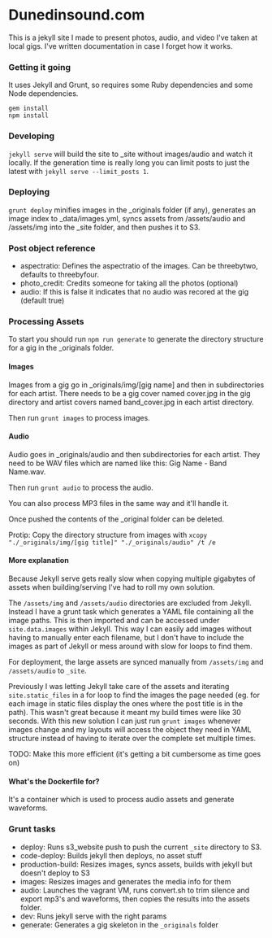 # Dunedinsound.com

This is a jekyll site I made to present photos, audio, and video I've taken at local gigs. I've written documentation in case I forget how it works.

### Getting it going

It uses Jekyll and Grunt, so requires some Ruby dependencies and some Node dependencies.

```
gem install
npm install
```

### Developing

```jekyll serve``` will build the site to _site without images/audio and watch it locally. If the generation time is really long you can limit posts to just the latest with ```jekyll serve --limit_posts 1```.

### Deploying

```grunt deploy``` minifies images in the _originals folder (if any), generates an image index to _data/images.yml, syncs assets from /assets/audio and /assets/img into the _site folder, and then pushes it to S3.

### Post object reference

* aspectratio: Defines the aspectratio of the images. Can be threebytwo, defaults to threebyfour.
* photo_credit: Credits someone for taking all the photos (optional)
* audio: If this is false it indicates that no audio was recored at the gig (default true)

### Processing Assets

To start you should run `npm run generate` to generate the directory structure for a gig in the _originals folder.

#### Images
Images from a gig go in _originals/img/[gig name] and then in subdirectories for each artist. There needs to be a gig cover named cover.jpg in the gig directory and artist covers named band_cover.jpg in each artist directory.

Then run `grunt images` to process images.

#### Audio

Audio goes in _originals/audio and then subdirectories for each artist. They need to be WAV files which are named like this: Gig Name - Band Name.wav.

Then run `grunt audio` to process the audio.

You can also process MP3 files in the same way and it'll handle it.

Once pushed the contents of the _original folder can be deleted.

Protip: Copy the directory structure from images with `xcopy "./_originals/img/[gig title]" "./_originals/audio" /t /e`

#### More explanation

Because Jekyll serve gets really slow when copying multiple gigabytes of assets when building/serving I've had to roll my own solution.

The `/assets/img` and `/assets/audio` directories are excluded from Jekyll. Instead I have a grunt task which generates a YAML file containing all the image paths. This is then imported and can be accessed under `site.data.images` within Jekyll. This way I can easily add images without having to manually enter each filename, but I don't have to include the images as part of Jekyll or mess around with slow for loops to find them.

For deployment, the large assets are synced manually from `/assets/img` and `/assets/audio` to `_site`.

Previously I was letting Jekyll take care of the assets and iterating `site.static_files` in a for loop to find the images the page needed (eg. for each image in static files display the ones where the post title is in the path). This wasn't great because it meant my build times were like 30 seconds. With this new solution I can just run `grunt images` whenever images change and my layouts will access the object they need in YAML structure instead of having to iterate over the complete set multiple times.

TODO: Make this more efficient (it's getting a bit cumbersome as time goes on)

#### What's the Dockerfile for?

It's a container which is used to process audio assets and generate waveforms.

### Grunt tasks

* deploy: Runs s3_website push to push the current `_site` directory to S3.
* code-deploy: Builds jekyll then deploys, no asset stuff
* production-build: Resizes images, syncs assets, builds with jekyll but doesn't deploy to S3
* images: Resizes images and generates the media info for them
* audio: Launches the vagrant VM, runs convert.sh to trim silence and export mp3's and waveforms, then copies the results into the assets folder.
* dev: Runs jekyll serve with the right params
* generate: Generates a gig skeleton in the `_originals` folder